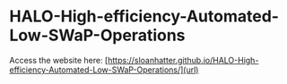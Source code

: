 # HALO-High-efficiency-Automated-Low-SWaP-Operations
Access the website here: [https://sloanhatter.github.io/HALO-High-efficiency-Automated-Low-SWaP-Operations/](url)
